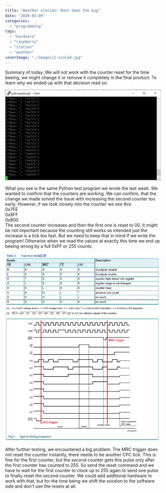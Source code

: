```yaml
---
title: "Weather station: Hunt down the bug"
date: "2020-03-09"
categories: 
  - "programming"
tags: 
  - "hardware"
  - "raspberry"
  - "station"
  - "weather"
coverImage: "./images/1-scaled.jpg"
---
```


Summary of today: We will not work with the counter reset for the time beeing, we might change it or remove it completely in the final product. To learn why we ended up with that decision read on.

![](./images/i2C_HardwareDelay.png)

What you see is the same Python test program we wrote the last week. We wanted to confirm that the counters are working. We can confirm, that the change we made solved the issue with increasing the second counter too early. However, if we look closely into the counter we see this:  
0x7FE  
0x8FF  
0x800  
The second counter increases and then the first one is reset to 00. It might be not important because the counting still works as intended just the increase is a tick too fast. But we need to keep that in mind if we write the program! Otherwise when we read the values at exactly this time we end up beeing wrong by a full 0xFF or 255 counts.

![](./images/TimingSequence.png)

After further testing, we encountered a big problem: The MRC trigger does not reset the counter instantly, there needs to be another CPC tick. This is fine for the first counter, but the second counter gets this pulse only after the first counter has counted to 255. So send the reset command and we have to wait for the first counter to clock up to 255 again to send one pulse to finally reset the second counter. We could add additional hardware to work with that, but for the time being we shift the solution to the software side and don't use the resets at all.
